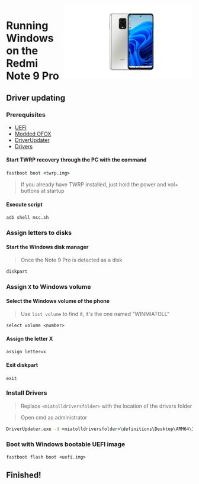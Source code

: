 <img align="right" src="https://github.com/Rubanoxd/Port-Windows-11-redmi-note-9_pro/blob/main/Miatoll.png" width="350" alt="Windows 11 Running On A Redmi Note 9 Pro">


# Running Windows on the Redmi Note 9 Pro

## Driver updating

### Prerequisites

- [UEFI](https://github.com/Rubanoxd/Port-Windows-11-redmi-note-9_pro/releases/tag/UefiV2)
- [Modded OFOX](https://github.com/Rubanoxd/Port-Windows-11-redmi-note-9_pro/releases/tag/modded-ofox)
- [DriverUpdater](https://github.com/WOA-Project/DriverUpdater/releases/latest)
- [Drivers](https://github.com/Icesito68/7xx-Drivers/releases/tag/Miatoll-Drivers-V1.0.0)

#### Start TWRP recovery through the PC with the command

```cmd
fastboot boot <twrp.img>
```

> If you already have TWRP installed, just hold the power and vol+ buttons at startup


#### Execute script

```cmd
adb shell msc.sh
```

### Assign letters to disks

#### Start the Windows disk manager

> Once the Note 9 Pro is detected as a disk

```cmd
diskpart
```


### Assign `X` to Windows volume

#### Select the Windows volume of the phone
> Use `list volume` to find it, it's the one named "WINMIATOLL"

```diskpart
select volume <number>
```

#### Assign the letter X
```diskpart
assign letter=x
```

#### Exit diskpart
```diskpart
exit
```


### Install Drivers

> Replace `<miatolldriversfolder>` with the location of the drivers folder

> Open cmd as administrator


```cmd
DriverUpdater.exe -d <miatolldriversfolder>\definitions\Desktop\ARM64\Internal\miatoll.txt -r <miatolldriversfolder> -p X:
```


### Boot with Windows bootable UEFI image

```
fastboot flash boot <uefi.img>
```

## Finished!
